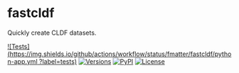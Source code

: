 # fastcldf

Quickly create CLDF datasets.

[![Tests](https://img.shields.io/github/actions/workflow/status/fmatter/fastcldf/python-app.yml ?label=tests)](https://github.com/fmatter/fastcldf/actions/workflows/python-app.yml )
[![Versions](https://img.shields.io/pypi/pyversions/fastcldf)](https://www.python.org/)
[![PyPI](https://img.shields.io/pypi/v/fastcldf.svg)](https://pypi.org/project/fastcldf)
[![License](https://img.shields.io/github/license/fmatter/fastcldf)](https://www.apache.org/licenses/LICENSE-2.0)
